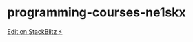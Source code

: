 # programming-courses-ne1skx

[Edit on StackBlitz ⚡️](https://stackblitz.com/edit/programming-courses-ne1skx)